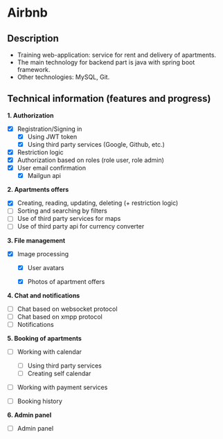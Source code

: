 # Airbnb

## Description

- Training web-application: service for rent and delivery of apartments.
- The main technology for backend part is java with spring boot framework.
- Other technologies: MySQL, Git.

## Technical information (features and progress)

**1. Authorization**

- [x] Registration/Signing in
  - [x] Using JWT token
  - [x] Using third party services (Google, Github, etc.)
- [x] Restriction logic
- [x] Authorization based on roles (role user, role admin)
- [x] User email confirmation
  - [x] Mailgun api

**2. Apartments offers**
 - [x] Creating, reading, updating, deleting (+ restriction logic)
 - [ ] Sorting and searching by filters
 - [ ] Use of third party services for maps
 - [ ] Use of third party api for currency converter
 
**3. File management**
  - [x] Image processing 
    - [x] User avatars
    - [x] Photos of apartment offers


**4. Chat and notifications**
  - [ ] Chat based on websocket protocol
  - [ ] Chat based on xmpp protocol
  - [ ] Notifications

**5. Booking of apartments**
  - [ ] Working with calendar
    - [ ] Using third party services
    - [ ] Creating self calendar
  - [ ] Working with payment services
  - [ ] Booking history


**6. Admin panel**
  - [ ] Admin panel
